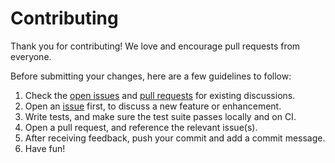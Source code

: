 # Contributing

Thank you for contributing! We love and encourage pull requests from everyone.

Before submitting your changes, here are a few guidelines to follow:

1. Check the [open issues][issues] and [pull requests][pr] for existing discussions.
1. Open an [issue][issues] first, to discuss a new feature or enhancement.
1. Write tests, and make sure the test suite passes locally and on CI.
1. Open a pull request, and reference the relevant issue(s).
1. After receiving feedback, push your commit and add a commit message.
1. Have fun!

[issues]: https://github.com/sniperkit/dataflowkit/pkg/issues
[pr]: https://github.com/sniperkit/dataflowkit/pkg/pulls

